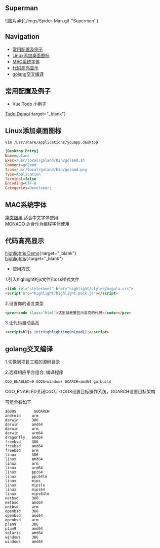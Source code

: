 

## Superman

![图片alt](./imgs/Spider-Man.gif ''Superman'')


## Navigation

* [常用配置及例子](#常用配置及例子)  
* [Linux添加桌面图标](#Linux添加桌面图标)  
* [MAC系统字体](#MAC系统字体)  
* [代码高亮显示](#代码高亮显示)  
* [golang交叉编译](#golang交叉编译)  



## 常用配置及例子

* Vue Todo 小例子

[Todo Demo](https://develop1024.github.io/home/todolist.html){:target="_blank"}



## Linux添加桌面图标

``` vim /usr/share/applications/youapp.desktop ```

```ini
[Desktop Entry]
Name=goland
Exec=/usr/local/goland/bin/goland.sh
Comment=goland
Icon=/usr/local/goland/bin/goland.png
Type=Application
Terminal=false
Encoding=UTF-8
Categories=Developer;
```


## MAC系统字体

[华文细黑](https://develop1024.github.io/home/fonts/huawenxihei.ttf) 适合中文字体使用  
[MONACO](https://develop1024.github.io/home/fonts/MONACO.TTF) 适合作为编程字体使用



## 代码高亮显示

[highlightjs Demo](https://develop1024.github.io/home/highlight_test.html){:target="_blank"}  
[highlightjs](https://highlightjs.org/){:target="_blank"}


* 使用方式

1.引入highlight的js文件和css样式文件
```html
<link rel="stylesheet" href="highlight/styles/magula.css">
<script src="highlight/highlight.pack.js"></script>
```

2.设置你的语言类型
```html
<pre><code class="html">这里就是要显示高亮的代码</code></pre>
```

3.让代码自动高亮
```html
<script>hljs.initHighlightingOnLoad();</script>
```


## golang交叉编译

1.切换到项目工程的源码目录   

2.选择相应平台组合, 编译程序

```
CGO_ENABLED=0 GOOS=windows GOARCH=amd64 go build
```

CGO_ENABLED关闭CGO，GOOS设置目标操作系统，GOARCH设置目标架构  

可组合有如下

```
$GOOS        $GOARCH
android     arm
darwin      386
darwin      amd64
darwin      arm
darwin      arm64
dragonfly   amd64
freebsd     386
freebsd     amd64
freebsd     arm
linux       386
linux       amd64
linux       arm
linux       arm64
linux       ppc64
linux       ppc64le
linux       mips
linux       mipsle
linux       mips64
linux       mips64le
netbsd      386
netbsd      amd64
netbsd      arm
openbsd     386
openbsd     amd64
openbsd     arm
plan9       386
plan9       amd64
solaris     amd64
windows     386
windows     amd64
```
